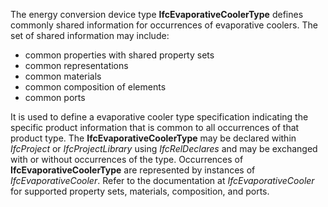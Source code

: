 The energy conversion device type **IfcEvaporativeCoolerType** defines commonly shared information for occurrences of evaporative coolers. The set of shared information may include:

* common properties with shared property sets
* common representations
* common materials
* common composition of elements
* common ports

It is used to define a evaporative cooler type specification indicating the specific product information that is common to all occurrences of that product type. The **IfcEvaporativeCoolerType** may be declared within _IfcProject_ or _IfcProjectLibrary_ using _IfcRelDeclares_ and may be exchanged with or without occurrences of the type. Occurrences of **IfcEvaporativeCoolerType** are represented by instances of _IfcEvaporativeCooler_. Refer to the documentation at _IfcEvaporativeCooler_ for supported property sets, materials, composition, and ports.